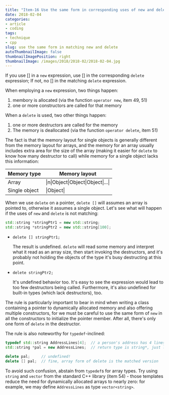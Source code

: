 ```yaml
---
title: "Item-16 Use the same form in corresponding uses of new and delete"
date: 2018-02-04
categories:
- article
- coding
tags:
- technique
- cpp
slug: use the same form in matching new and delete
autoThumbnailImage: false
thumbnailImagePosition: right
thumbnailImage: /images/2018/2018-02/2018-02-04.jpg
---
```


If you use [] in a `new` expression, use [] in the corresponding `delete` expression; If not, no [] in the matching `delete` expression.
<!--more-->

When employing a `new` expression, two things happen:

1. membory is allocated (via the function `operator new`, item 49, 51)
2. one or more constructors are called for that memory

When a `delete` is used, two other things happen:

1. one or more destructors are called for the memory
2. The memory is deallocated (via the function `operator delete`, item 51)

The fact is that the memory layout for single objects is generally different from the memory layout for arrays, and the memory for an array usually includes extra area for the size of the array (making it easier for `delete` to know how many destructor to call) while memory for a single object lacks this information:

| Memory type   | Memory layout                      |
| ------------- | ---------------------------------- |
| Array         | \|n\|Object\|Object\|Object\|...\| |
| Single object | \|Object\|                         |

When we use `delete` on a pointer, `delete []` will assumes an array is pointed to, otherwise it assumes a single object. Let's see what will happen if the uses of `new` and `delete` is not matching:

```cpp
std::string *stringPtr1 = new std::string;
std::string *stringPtr2 = new std::string[100];
```

* `delete [] stringPtr1;`

    The result is undefined. `delete` will read some memory and interpret what it read as an array size, then start invoking the destructors, and it's probably not holding the objects of the type it's busy destructing at this point.   

* `delete stringPtr2;`

    It's undefined behavior too. It's easy to see the expression would lead to too few destructors being called. Furthermore, it's also undefined for built-in types (which lack destructors), too.

The rule is particularly important to bear in mind when writing a class containing a pointer to dynamically allocated memory and also offering multiple constructors, for we must be careful to use the same form of `new` in all the constructors to initialize the pointer member. After all, there's only one form of `delete` in the destructor.

The rule is also noteworthy for `typedef`-inclined:

```cpp
typedef std::string AddressLines[4];  // a person's address has 4 lines
std::string *pal = new AddressLines;  // return type is string*, just like "new string[4]" would

delete pal;     // undefined!
delete [] pal;  // fine, array form of delete is the matched version
```

To avoid such confusion, abstain from `typedef`s for array types. Try using `string` and `vector` from the standard C++ library (item 54) - those templates reduce the need for dynamically allocated arrays to nearly zero: for example, we may define `AddressLines` as type `vector<string>`.